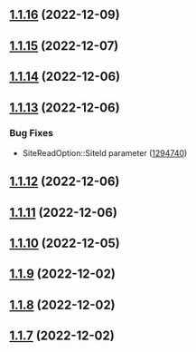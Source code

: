 ## [1.1.16](https://github.com/averichev/veruna-kernel/compare/v1.1.15...v1.1.16) (2022-12-09)

## [1.1.15](https://github.com/averichev/veruna-kernel/compare/v1.1.14...v1.1.15) (2022-12-07)

## [1.1.14](https://github.com/averichev/veruna-kernel/compare/v1.1.13...v1.1.14) (2022-12-06)

## [1.1.13](https://github.com/averichev/veruna-kernel/compare/v1.1.12...v1.1.13) (2022-12-06)


### Bug Fixes

* SiteReadOption::SiteId parameter ([1294740](https://github.com/averichev/veruna-kernel/commit/129474014c1f32901c1f6f608a14e4599543e7fb))

## [1.1.12](https://github.com/averichev/veruna-kernel/compare/v1.1.11...v1.1.12) (2022-12-06)

## [1.1.11](https://github.com/averichev/veruna-kernel/compare/v1.1.10...v1.1.11) (2022-12-06)

## [1.1.10](https://github.com/averichev/veruna-kernel/compare/v1.1.9...v1.1.10) (2022-12-05)

## [1.1.9](https://github.com/averichev/veruna-kernel/compare/v1.1.8...v1.1.9) (2022-12-02)

## [1.1.8](https://github.com/averichev/veruna-kernel/compare/v1.1.7...v1.1.8) (2022-12-02)

## [1.1.7](https://github.com/averichev/veruna-kernel/compare/v1.1.6...v1.1.7) (2022-12-02)
